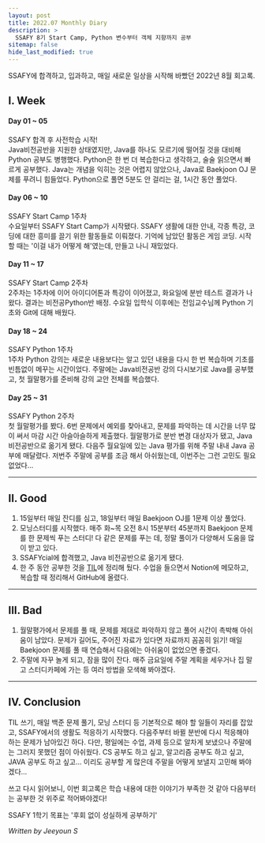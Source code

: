 ```yaml
---
layout: post
title: 2022.07 Monthly Diary
description: >
  SSAFY 8기 Start Camp, Python 변수부터 객체 지향까지 공부
sitemap: false
hide_last_modified: true
---
```


SSAFY에 합격하고, 입과하고, 매일 새로운 일상을 시작해 바빴던 2022년 8월 회고록.


## I. Week
#### Day 01 ~ 05
SSAFY 합격 후 사전학습 시작!  
Java비전공반을 지원한 상태였지만, Java를 하나도 모르기에 떨어질 것을 대비해 Python 공부도 병행했다. Python은 한 번 더 복습한다고 생각하고, 술술 읽으면서 빠르게 공부했다. Java는 개념을 익히는 것은 어렵지 않았으나, Java로 Baekjoon OJ 문제를 푸려니 힘들었다. Python으로 풀면 5분도 안 걸리는 걸, 1시간 동안 풀었다.  
#### Day 06 ~ 10
SSAFY Start Camp 1주차  
수요일부터 SSAFY Start Camp가 시작됐다. SSAFY 생활에 대한 안내, 각종 특강, 코딩에 대한 흥미를 끌기 위한 활동들로 이뤄졌다. 기억에 남았던 활동은 게임 코딩. 시작할 때는 '이걸 내가 어떻게 해'였는데, 만들고 나니 재밌었다.   
#### Day 11 ~ 17
SSAFY Start Camp 2주차  
2주차는 1주차에 이어 아이디어톤과 특강이 이어졌고, 화요일에 분반 테스트 결과가 나왔다. 결과는 비전공Python반 배정. 수요일 입학식 이후에는 전임교수님께 Python 기초와 Git에 대해 배웠다.  
#### Day 18 ~ 24
SSAFY Python 1주차  
1주차 Python 강의는 새로운 내용보다는 알고 있던 내용을 다시 한 번 복습하며 기초를 빈틈없이 메꾸는 시간이었다. 주말에는 Java비전공반 강의 다시보기로 Java를 공부했고, 첫 월말평가를 준비해 강의 교안 전체를 복습했다.  
#### Day 25 ~ 31
SSAFY Python 2주차  
첫 월말평가를 봤다. 6번 문제에서 예외를 찾아내고, 문제를 파악하는 데 시간을 너무 많이 써서 마감 시간 아슬아슬하게 제출했다. 월말평가로 분반 변경 대상자가 됐고, Java 비전공반으로 옮기게 됐다. 다음주 월요일에 있는 Java 평가를 위해 주말 내내 Java 공부에 매달렸다. 저번주 주말에 공부를 조금 해서 아쉬웠는데, 이번주는 그런 고민도 필요 없었다...

---
## II. Good
1. 15일부터 매일 잔디를 심고, 18일부터 매일 Baekjoon OJ를 1문제 이상 풀었다.
2. 모닝스터디를 시작했다. 매주 화~목 오전 8시 15분부터 45분까지 Baekjoon 문제를 한 문제씩 푸는 스터디! 다 같은 문제를 푸는 데, 정말 풀이가 다양해서 도움을 많이 받고 있다.
3. SSAFYcial에 합격했고, Java 비전공반으로 옮기게 됐다.
4. 한 주 동안 공부한 것을 [TIL](https://keen-tarsal-f3c.notion.site/TIL-Today-I-Learned-d9c70648bdaa44698286fd9380a14aa2)에 정리해 뒀다. 수업을 들으면서 Notion에 메모하고, 복습할 때 정리해서 GitHub에 올렸다.

---
## III. Bad
1. 월말평가에서 문제를 풀 때, 문제를 제대로 파악하지 않고 풀어 시간이 촉박해 아쉬움이 남았다. 문제가 길어도, 주어진 자료가 있다면 자료까지 꼼꼼히 읽기! 매일 Baekjoon 문제를 풀 때 연습해서 다음에는 아쉬움이 없었으면 좋겠다.   
2. 주말에 자꾸 놀게 되고, 잠을 많이 잔다. 매주 금요일에 주말 계획을 세우거나 집 말고 스터디카페에 가는 등 여러 방법을 모색해 봐야겠다.

---
## IV. Conclusion
TIL 쓰기, 매일 백준 문제 풀기, 모닝 스터디 등 기본적으로 해야 할 일들이 자리를 잡았고, SSAFY에서의 생활도 적응하기 시작했다. 다음주부터 바뀔 분반에 다시 적응해야 하는 문제가 남아있긴 하다. 다만, 평일에는 수업, 과제 등으로 알차게 보냈으나 주말에는 그러지 못했던 점이 아쉬웠다. CS 공부도 하고 싶고, 알고리즘 공부도 하고 싶고, JAVA 공부도 하고 싶고... 이리도 공부할 게 많은데 주말을 어떻게 보낼지 고민해 봐야 겠다...

쓰고 다시 읽어보니, 이번 회고록은 학습 내용에 대한 이야기가 부족한 것 같아 다음부터는 공부한 것 위주로 적어봐야겠다!

SSAFY 1학기 목표는 '후회 없이 성실하게 공부하기'  

_Written by Jeeyoun S_
